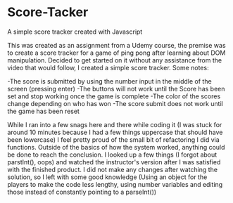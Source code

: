 # Score-Tacker
A simple score tracker created with Javascript

This was created as an assignment from a Udemy course, the premise was to create a score tracker for a game of ping pong after learning about DOM manipulation. Decided to get started on it without any assistance from the video that would follow, I created a simple score tracker. Some notes:

-The score is submitted by using the number input in the middle of the screen (pressing enter)
-The buttons will not work until the Score has been set and stop working once the game is complete
-The color of the scores change depending on who has won
-The score submit does not work until the game has been reset

While I ran into a few snags here and there while coding it (I was stuck for around 10 minutes because I had a few things uppercase that should have been lowercase) I feel pretty proud of the small bit of refactoring I did via functions. Outside of the basics of how the system worked, anything could be done to reach the conclusion. I looked up a few things (I forgot about parstInt(), oops) and watched the instructor's version after I was satisfied with the finished product. I did not make any changes after watching the solution, so I left with some good knowledge (Using an object for the players to make the code less lengthy, using number variables and editing those instead of constantly pointing to a parseInt())
